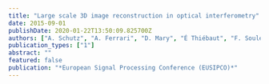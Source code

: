 ```yaml
---
title: "Large scale 3D image reconstruction in optical interferometry"
date: 2015-09-01
publishDate: 2020-01-22T13:50:09.825700Z
authors: ["A. Schutz", "A. Ferrari", "D. Mary", "É Thiébaut", "F. Soulez"]
publication_types: ["1"]
abstract: ""
featured: false
publication: "*European Signal Processing Conference (EUSIPCO)*"
---
```


